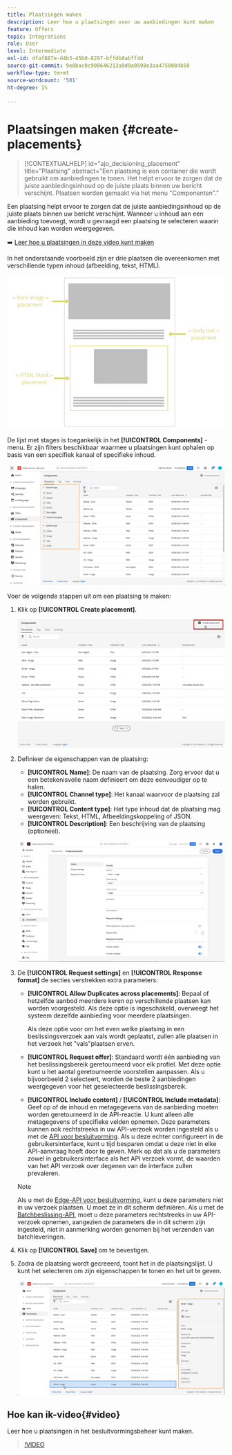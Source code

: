 ```yaml
---
title: Plaatsingen maken
description: Leer hoe u plaatsingen voor uw aanbiedingen kunt maken
feature: Offers
topic: Integrations
role: User
level: Intermediate
exl-id: dfaf887e-d4b3-45b0-8297-bffdb0abff4d
source-git-commit: 9e8bac0c908646213a9d9a0598e3aa4750084b50
workflow-type: tm+mt
source-wordcount: '501'
ht-degree: 1%

---
```


# Plaatsingen maken {#create-placements}

>[!CONTEXTUALHELP]
>id="ajo_decisioning_placement"
>title="Plaatsing"
>abstract="Een plaatsing is een container die wordt gebruikt om aanbiedingen te tonen. Het helpt ervoor te zorgen dat de juiste aanbiedingsinhoud op de juiste plaats binnen uw bericht verschijnt. Plaatsen worden gemaakt via het menu &quot;Componenten&quot;."

Een plaatsing helpt ervoor te zorgen dat de juiste aanbiedingsinhoud op de juiste plaats binnen uw bericht verschijnt. Wanneer u inhoud aan een aanbieding toevoegt, wordt u gevraagd een plaatsing te selecteren waarin die inhoud kan worden weergegeven.

➡️ [Leer hoe u plaatsingen in deze video kunt maken](#video)

In het onderstaande voorbeeld zijn er drie plaatsen die overeenkomen met verschillende typen inhoud (afbeelding, tekst, HTML).

![](../assets/offers_placement_schema.png)

De lijst met stages is toegankelijk in het **[!UICONTROL Components]** -menu. Er zijn filters beschikbaar waarmee u plaatsingen kunt ophalen op basis van een specifiek kanaal of specifieke inhoud.

![](../assets/placements_filter.png)

Voer de volgende stappen uit om een plaatsing te maken:

1. Klik op **[!UICONTROL Create placement]**.

   ![](../assets/offers_placement_creation.png)

1. Definieer de eigenschappen van de plaatsing:

   * **[!UICONTROL Name]**: De naam van de plaatsing. Zorg ervoor dat u een betekenisvolle naam definieert om deze eenvoudiger op te halen.
   * **[!UICONTROL Channel type]**: Het kanaal waarvoor de plaatsing zal worden gebruikt.
   * **[!UICONTROL Content type]**: Het type inhoud dat de plaatsing mag weergeven: Tekst, HTML, Afbeeldingskoppeling of JSON.
   * **[!UICONTROL Description]**: Een beschrijving van de plaatsing (optioneel).

   ![](../assets/offers_placement_creation_properties.png)


1. De **[!UICONTROL Request settings]** en **[!UICONTROL Response format]** de secties verstrekken extra parameters:

   * **[!UICONTROL Allow Duplicates across placements]**: Bepaal of hetzelfde aanbod meerdere keren op verschillende plaatsen kan worden voorgesteld. Als deze optie is ingeschakeld, overweegt het systeem dezelfde aanbieding voor meerdere plaatsingen.

      Als deze optie voor om het even welke plaatsing in een beslissingsverzoek aan vals wordt geplaatst, zullen alle plaatsen in het verzoek het &quot;vals&quot;plaatsen erven.

   * **[!UICONTROL Request offer]**: Standaard wordt één aanbieding van het beslissingsbereik geretourneerd voor elk profiel. Met deze optie kunt u het aantal geretourneerde voorstellen aanpassen. Als u bijvoorbeeld 2 selecteert, worden de beste 2 aanbiedingen weergegeven voor het geselecteerde beslissingsbereik.

   * **[!UICONTROL Include content]** / **[!UICONTROL Include metadata]**: Geef op of de inhoud en metagegevens van de aanbieding moeten worden geretourneerd in de API-reactie. U kunt alleen alle metagegevens of specifieke velden opnemen.
   Deze parameters kunnen ook rechtstreeks in uw API-verzoek worden ingesteld als u met de [API voor besluitvorming](https://experienceleague.adobe.com/docs/journey-optimizer/using/offer-decisioning/api-reference/offer-delivery-api/decisioning-api.html). Als u deze echter configureert in de gebruikersinterface, kunt u tijd besparen omdat u deze niet in elke API-aanvraag hoeft door te geven. Merk op dat als u de parameters zowel in gebruikersinterface als het API verzoek vormt, de waarden van het API verzoek over degenen van de interface zullen prevaleren.

   >[!NOTE]
   >
   >Als u met de [Edge-API voor besluitvorming](https://experienceleague.adobe.com/docs/journey-optimizer/using/offer-decisioning/api-reference/offer-delivery-api/edge-decisioning-api.html?), kunt u deze parameters niet in uw verzoek plaatsen. U moet ze in dit scherm definiëren. Als u met de [Batchbeslissing-API](../api-reference/offer-delivery-api/batch-decisioning-api.md), moet u deze parameters rechtstreeks in uw API-verzoek opnemen, aangezien de parameters die in dit scherm zijn ingesteld, niet in aanmerking worden genomen bij het verzenden van batchleveringen.

1. Klik op **[!UICONTROL Save]** om te bevestigen.

1. Zodra de plaatsing wordt gecreeerd, toont het in de plaatsingslijst. U kunt het selecteren om zijn eigenschappen te tonen en het uit te geven.

   ![](../assets/placement_created.png)

## Hoe kan ik-video{#video}

Leer hoe u plaatsingen in het besluitvormingsbeheer kunt maken.

>[!VIDEO](https://video.tv.adobe.com/v/329372?quality=12)

